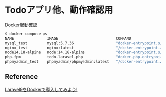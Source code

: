 # Todoアプリ他、動作確認用

Docker起動確認
```bash
$ docker compose ps
NAME               IMAGE                          COMMAND                   SERVICE      CREATED        STATUS          PORTS
mysql_test         mysql:5.7.36                   "docker-entrypoint.s…"   db           11 hours ago   Up 34 seconds   0.0.0.0:3306->3306/tcp, 33060/tcp
nginx_test         nginx:latest                   "/docker-entrypoint.…"   nginx        11 hours ago   Up 32 seconds   0.0.0.0:80->80/tcp
node14.18-alpine   node:14.18-alpine              "docker-entrypoint.s…"   node         11 hours ago   Up 34 seconds
php-fpm            todo-laravel-php               "docker-php-entrypoi…"   php          11 hours ago   Up 34 seconds   9000/tcp
phpmyadmin_test    phpmyadmin/phpmyadmin:latest   "/docker-entrypoint.…"   phpmyadmin   11 hours ago   Up 32 seconds   0.0.0.0:8080->80/tcp
```

## Reference
[Laravel9をDockerで導入してみよう!](https://zenn.dev/eguchi244_dev/articles/laravel-and-docker-introduction-20230822)